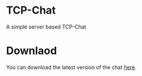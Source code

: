# TCP-Chat
A simple server based TCP-Chat

# Downlaod
You can download the latest version of the chat [here](https://github.com/TheTrueHonker/TCP-Chat/releases).
